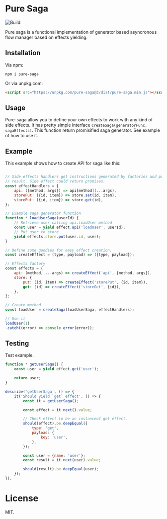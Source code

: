# Pure Saga

![Build](https://img.shields.io/travis/rumkin/pure-saga.svg)

Pure saga is a functional implementation of generator based asyncronous flow
manager based on effects yielding.

## Installation

Via npm:
```shell
npm i pure-saga
```

Or via unpkg.com:

```html
<script src="https://unpkg.com/pure-saga@3/dist/pure-saga.min.js"></script>
```

## Usage

Pure-saga allow you to define your own effects to work with any kind
of side effects. It has pretty simple interface `createSaga(generatorFunc, sagaEffects)`.
This function return promisified saga generator. See example of how to use it.

## Example

This example shows how to create API for saga like this:
```javascript

// Side effects handlers get instructions generated by factories and produce
// result. Side effect could return promises.
const effectHandlers = {
    api: ({method, args}) => api[method](...args),
    storePut: ({id, item}) => store.set(id, item),
    storePut: ({id, item}) => store.get(id),
};

// Example saga generator function
function * loadUserSaga(userId) {
    // Retrieve user calling api.loadUser method
    const user = yield effect.api('loadUser', userId);
    // Put user to store
    yield effects.store.put(user.id, user);
}

// Define some goodies for easy effect creation.
const createEffect = (type, payload) => ({type, payload});

// Effects factory
const effects = {
    api: (method, ...args) => createEffect('api', {method, args}),
    store: {
        put: (id, item) => createEffect('storePut', {id, item}),
        get: (id) => createEffect('storeGet', {id}),
    },
};

// Create method
const loadUser = createSaga(loadUserSaga, effectHandlers);

// Use it
loadUser(1)
.catch((error) => console.error(error));
```

## Testing

Test example.

```javascript
function * getUserSaga() {
    const user = yield effect.get('user');

    return user;
}

describe('getUserSaga', () => {
    it('Should yield `get` effect', () => {
        const it = getUserSaga();

        const effect = it.next().value;

        // Check effect to be an instanceof get effect.
        should(effect).be.deepEqual({
            type: 'get',
            payload: {
                key: 'user',
            },
        });

        const user = {name: 'user'};
        const result = it.next(user).value;

        should(result).be.deepEqual(user);
    });
});
```

# License

MIT.

